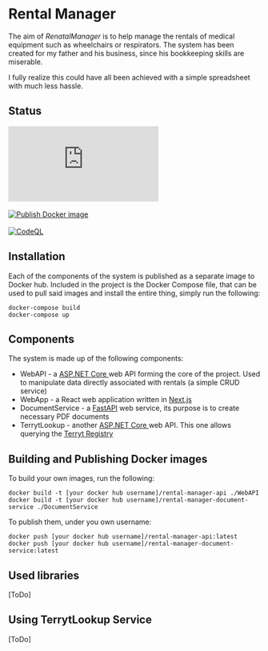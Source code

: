 # Rental Manager

The aim of *RenatalManager* is to help manage the rentals of medical equipment such as wheelchairs or respirators. The system has been created for my father and his business, since his bookkeeping skills are miserable.

I fully realize this could have all been achieved with a simple spreadsheet with much less hassle.

## Status
	
[![](https://byob.yarr.is/marchewjapko/RentalManager/web-api-test-coverage/shields/shields.json)](https://github.com/marchewjapko/RentalManager/actions/workflows/coverlet.yml) <br/><br/>
[![Publish Docker image](https://github.com/marchewjapko/RentalManager/actions/workflows/web-api-docker.yml/badge.svg)](https://github.com/marchewjapko/RentalManager/pkgs/container/rentalmanager) <br/><br/>
[![CodeQL](https://github.com/marchewjapko/RentalManager/actions/workflows/github-code-scanning/codeql/badge.svg?branch=main)](https://github.com/marchewjapko/RentalManager/actions/workflows/github-code-scanning/codeql)

## Installation

Each of the components of the system is published as a separate image to Docker hub. Included in the project is the Docker Compose file, that can be used to pull said images and install the entire thing, simply run the following:

	docker-compose build
	docker-compose up

## Components

The system is made up of the following components:

 - WebAPI - a [ASP.NET Core ](https://dotnet.microsoft.com/en-us/apps/aspnet) web API forming the core of the project. Used to manipulate data directly associated with rentals (a simple CRUD service)
 -  WebApp - a React web application written in [Next.js](https://nextjs.org/)
 - DocumentService - a [FastAPI](https://fastapi.tiangolo.com/) web service, its purpose is to create necessary PDF documents
 - TerrytLookup - another [ASP.NET Core ](https://dotnet.microsoft.com/en-us/apps/aspnet) web API. This one allows querying the [Terryt Registry](https://eteryt.stat.gov.pl/eTeryt/rejestr_teryt/informacje_podstawowe/informacje_podstawowe.aspx)

## Building and Publishing Docker images
To build your own images, run the following:

    docker build -t [your docker hub username]/rental-manager-api ./WebAPI
    docker build -t [your docker hub username]/rental-manager-document-service ./DocumentService
To publish them, under you own username:

    docker push [your docker hub username]/rental-manager-api:latest
    docker push [your docker hub username]/rental-manager-document-service:latest

## Used libraries

[ToDo]

## Using TerrytLookup Service

[ToDo]
